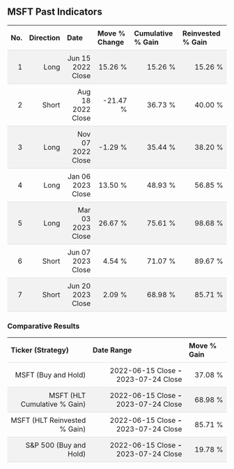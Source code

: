 
<style>
.hits {
            border-collapse: collapse;
            width: 100%;
        }
        .hits th, td {
            padding: 8px;
            border-bottom: 1px solid #ddd;
        }
        
        .hits td {text-align: right;}
        .hits th {text-align: left;}
        
        .hits tr:nth-child(even) {
            background-color: #f2f2f2;
        }
        
        .chartCol {
            width: 50%;
            float: left;
            padding: 20px;
        }  
</style>
    
<br>

## MSFT Past Indicators

<table class="hits">
    <tr>
        <th>No.</th>
        <th>Direction</th>
        <th>Date</th>
        <th>Move % Change</th>
        <th>Cumulative % Gain</th>
        <th>Reinvested % Gain</th>
      </tr>
    <tr>
        <td>1</td>
        <td>Long</td>
        <td>Jun 15 2022 Close</td>
        <td>15.26 %</td>
        <td>15.26 %</td>
        <td>15.26 %</td>
    </tr>
    <tr>
        <td>2</td>
        <td>Short</td>
        <td>Aug 18 2022 Close</td>
        <td>-21.47 %</td>
        <td>36.73 %</td>
        <td>40.00 %</td>
    </tr>
    <tr>
        <td>3</td>
        <td>Long</td>
        <td>Nov 07 2022 Close</td>
        <td>-1.29 %</td>
        <td>35.44 %</td>
        <td>38.20 %</td>
    </tr>
    <tr>
        <td>4</td>
        <td>Long</td>
        <td>Jan 06 2023 Close</td>
        <td>13.50 %</td>
        <td>48.93 %</td>
        <td>56.85 %</td>
    </tr>
    <tr>
        <td>5</td>
        <td>Long</td>
        <td>Mar 03 2023 Close</td>
        <td>26.67 %</td>
        <td>75.61 %</td>
        <td>98.68 %</td>
    </tr>
    <tr>
        <td>6</td>
        <td>Short</td>
        <td>Jun 07 2023 Close</td>
        <td>4.54 %</td>
        <td>71.07 %</td>
        <td>89.67 %</td>
    </tr>
    <tr>
        <td>7</td>
        <td>Short</td>
        <td>Jun 20 2023 Close</td>
        <td>2.09 %</td>
        <td>68.98 %</td>
        <td>85.71 %</td>
    </tr>
    
</table>

### Comparative Results

<table class="hits">
    <thead>
        <th>Ticker (Strategy)</th>
        <th>Date Range</th>
        <th>Move % Gain</th>
    </thead>
    <tbody>
        <tr>
            <td>MSFT (Buy and Hold)</td>
            <td>2022-06-15 Close <b>-</b> 2023-07-24 Close</td>
            <td>37.08 %</td>
        </tr>
        <tr>
            <td>MSFT (HLT Cumulative % Gain)</td>
            <td>2022-06-15 Close <b>-</b> 2023-07-24 Close</td>
            <td>68.98 %</td>
        </tr>
        <tr>
            <td>MSFT (HLT Reinvested % Gain)</td>
            <td>2022-06-15 Close <b>-</b> 2023-07-24 Close</td>
            <td>85.71 %</td>
        </tr>
        <tr>
            <td>S&P 500 (Buy and Hold)</td>
            <td>2022-06-15 Close <b>-</b> 2023-07-24 Close</td>
            <td>19.78 %</td>
        </tr>
    </tbody>
</table>
<br>
<br>